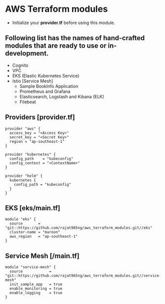 # AWS Terraform modules

- Initialize your **provider.tf** before using this module.

## Following list has the names of hand-crafted modules that are ready to use or in-development.

- Cognito
- VPC
- EKS (Elastic Kubernetes Service)
- Istio [Service Mesh] 
  - Sample BookInfo Application
  - Prometheus and Grafana
  - Elasticsearch, Logstash and Kibana (ELK) 
  - Filebeat


## Providers [provider.tf]

```
provider "aws" {
  access_key = "<Access Key>"
  secret_key = "<Secret Key>"
  region = "ap-southeast-1"
}

provider "kubernetes" {
  config_path    = "kubeconfig"
  config_context = "<ContextName>"
}

provider "helm" {
  kubernetes {
    config_path = "kubeconfig"
  }
}
```

## EKS [eks/main.tf]

```
module "eks" {
  source       = "git::https://github.com/rajat965ng/aws_terraform_modules.git//eks"
  cluster-name = "maroon"
  aws_region   = "ap-southeast-1"
}
```

## Service Mesh [/main.tf]
```
module "service-mesh" {
  source            = "git::https://github.com/rajat965ng/aws_terraform_modules.git//service-mesh"
  init_sample_app   = true
  enable_monitoring = true
  enable_logging    = true
}
```